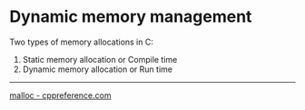 # Dynamic memory management

Two types of memory allocations in C:
1. Static memory allocation or Compile time
2. Dynamic memory allocation or Run time




---

[malloc - cppreference.com](https://en.cppreference.com/w/c/memory/malloc
)